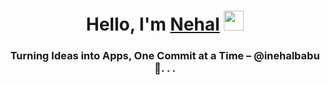 <h1 align="center">
     Hello, I'm <a href="https://github.com/inehalbabu">Nehal</a> <img src="./assets/hi.gif" height="32"/>
</h1>
<h3 align="center">
     Turning Ideas into Apps, One Commit at a Time – @inehalbabu 🚀. . .
</h3>
 
